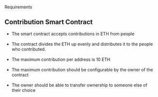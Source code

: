 Requirements

## Contribution Smart Contract

- The smart contract accepts contributions in ETH from people<br>
  <br>
- The contract divides the ETH up evenly and distributes it to the people who contributed.<br>
  <br>
- The maximum contribution per address is 10 ETH<br>
  <br>
- The maximum contribution should be configurable by the owner of the contract<br>
  <br>
- The owner should be able to transfer ownership to someone else of their choice
